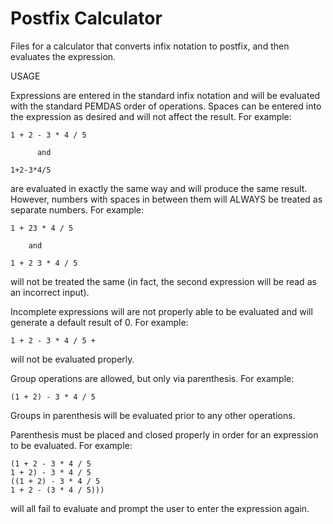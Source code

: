 # Postfix Calculator
Files for a calculator that converts infix notation to postfix, and then evaluates the expression.

USAGE

Expressions are entered in the standard infix notation and will be evaluated with the standard PEMDAS order of operations. Spaces can be entered into the expression as desired and will not affect the result. For example:

    1 + 2 - 3 * 4 / 5
    
          and
          
    1+2-3*4/5

are evaluated in exactly the same way and will produce the same result. However, numbers with spaces in between them will ALWAYS be treated as separate numbers. For example:

    1 + 23 * 4 / 5
    
        and
    
    1 + 2 3 * 4 / 5
    
will not be treated the same (in fact, the second expression will be read as an incorrect input).

Incomplete expressions will are not properly able to be evaluated and will generate a default result of 0. For example:

    1 + 2 - 3 * 4 / 5 +
    
will not be evaluated properly.

Group operations are allowed, but only via parenthesis. For example:

    (1 + 2) - 3 * 4 / 5
    
Groups in parenthesis will be evaluated prior to any other operations.

Parenthesis must be placed and closed properly in order for an expression to be evaluated. For example:

    (1 + 2 - 3 * 4 / 5
    1 + 2) - 3 * 4 / 5
    ((1 + 2) - 3 * 4 / 5
    1 + 2 - (3 * 4 / 5)))
    
will all fail to evaluate and prompt the user to enter the expression again.
